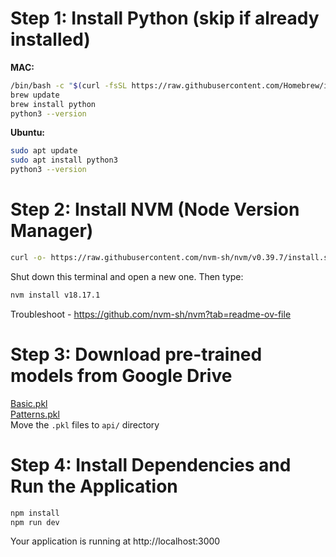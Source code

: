 # Step 1: Install Python (skip if already installed)

**MAC:**
```bash
/bin/bash -c "$(curl -fsSL https://raw.githubusercontent.com/Homebrew/install/HEAD/install.sh)"
brew update
brew install python
python3 --version
```

**Ubuntu:**
```bash
sudo apt update
sudo apt install python3
python3 --version
```

# Step 2: Install NVM (Node Version Manager)
```bash
curl -o- https://raw.githubusercontent.com/nvm-sh/nvm/v0.39.7/install.sh | bash
```
Shut down this terminal and open a new one. Then type:
```bash
nvm install v18.17.1
```
Troubleshoot - https://github.com/nvm-sh/nvm?tab=readme-ov-file

# Step 3: Download pre-trained models from Google Drive
[Basic.pkl](https://drive.google.com/file/d/1Co3XbMyFDaCSNZr27__y8rddVxYCRt9n/view?usp=share_link)<br>
[Patterns.pkl](https://drive.google.com/file/d/1Cpm3ndRxyJxIsC31SxrNG4z1x-dyklJL/view?usp=share_link)<br>
Move the `.pkl` files to `api/` directory

# Step 4: Install Dependencies and Run the Application
```bash
npm install
npm run dev
```

Your application is running at http://localhost:3000

